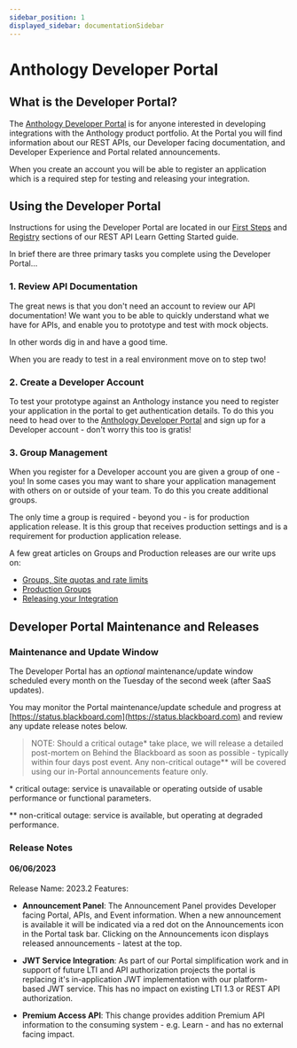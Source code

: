 ```yaml
---
sidebar_position: 1
displayed_sidebar: documentationSidebar
---
```


# Anthology Developer Portal

## What is the Developer Portal?
The [Anthology Developer Portal](https://developer.anthology.com) is for anyone interested in developing integrations with the Anthology product portfolio. At the Portal you will find information about our REST APIs, our Developer facing documentation, and Developer Experience and Portal related announcements. 

When you create an account you will be able to register an application which is a required step for testing and releasing your integration.
## Using the Developer Portal
Instructions for using the Developer Portal are located in our [First Steps](../REST%20APIs/Learn/Getting%20Started/first-steps.md) and [Registry](../REST%20APIs/Learn/Getting%20Started/registry.md) sections of our REST API Learn Getting Started guide.

In brief there are three primary tasks you complete using the Developer Portal...
### 1. Review API Documentation
The great news is that you don't need an account to review our API documentation! We want you to be able to quickly understand what we have for APIs, and enable you to prototype and test with mock objects. 

In other words dig in and have a good time. 

When you are ready to test in a real environment move on to step two!
### 2. Create a Developer Account
To test your prototype against an Anthology instance you need to register your application in the portal to get authentication details. To do this you need to head over to the [Anthology Developer Portal](https://developer.anthology.com) and sign up for a Developer account - don't worry this too is gratis!
### 3. Group Management
When you register for a Developer account you are given a group of one - you! In some cases you may want to share your application management with others on or outside of your team. To do this you create additional groups. 

The only time a group is required - beyond you - is for production application release. It is this group that receives production settings and is a requirement for production application release.

A few great articles on Groups and Production releases are our write ups on:
- [Groups, Site quotas and rate limits](../REST%20APIs/Learn/Admin/groups-quotas-rates.md)
- [Production Groups](../REST%20APIs/Learn/Admin/production-groups.md)
- [Releasing your Integration](../REST%20APIs/Learn/Getting%20Started/releasing-your-integration.md)
## Developer Portal Maintenance and Releases
### Maintenance and Update Window
The Developer Portal has an _optional_ maintenance/update window scheduled every month on the Tuesday of the second week (after SaaS updates).

You may monitor the Portal maintenance/update schedule and progress at [https://status.blackboard.com](https://status.blackboard.com) and review any update release notes below.

> NOTE: Should a critical outage\* take place, we will release a detailed post-mortem on Behind the Blackboard as soon as possible - typically within four days post event. Any non-critical outage\*\* will be covered using our in-Portal announcements feature only.

\* critical outage: service is unavailable or operating outside of usable performance or functional parameters.

\*\* non-critical outage: service is available, but operating at degraded performance.

### Release Notes

#### 06/06/2023
Release Name: 2023.2
Features:
* **Announcement Panel**: The Announcement Panel provides Developer facing Portal, APIs, and Event information. When a new announcement is available it will be indicated via a red dot on the Announcements icon in the Portal task bar. Clicking on the Announcements icon displays released announcements - latest at the top.

* **JWT Service Integration**: As part of our Portal simplification work and in support of future LTI and API authorization projects the portal is replacing it's in-application JWT implementation with our platform-based JWT service. This has no impact on existing LTI 1.3 or REST API authorization.

* **Premium Access API**: This change provides addition Premium API information to the consuming system - e.g. Learn - and has no external facing impact.
